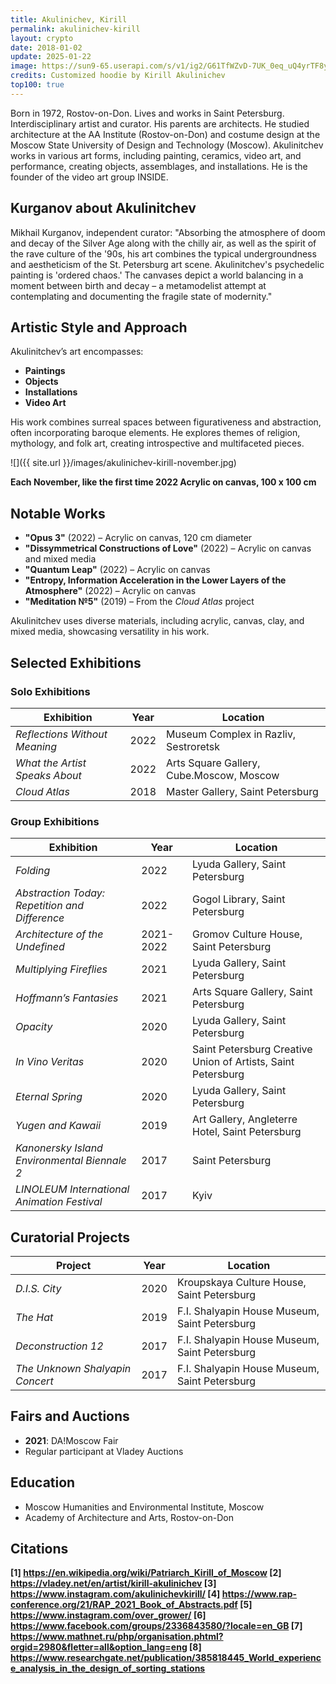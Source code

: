 ```yaml
---
title: Akulinichev, Kirill
permalink: akulinichev-kirill
layout: crypto
date: 2018-01-02
update: 2025-01-22
image: https://sun9-65.userapi.com/s/v1/ig2/G61TfWZvD-7UK_0eq_uQ4yrTF8yqsR6_hhW_xvRmnbCSklx4i7JvZB1hY8GHLOcv31J-IT7V2gshG4PaS3V28Gfw.jpg?quality=95&as=32x43,48x64,72x96,108x144,160x213,240x320,360x480,480x640,540x720,640x853,720x960,1080x1440,1280x1707,1440x1920,1920x2560&from=bu&u=QwndOJGS0qM3-hoGG5o5UwOxMAYPc4CP6AQL-4AYaCk&cs=605x807
credits: Customized hoodie by Kirill Akulinichev
top100: true
---
```


Born in 1972, Rostov-on-Don. Lives and works in Saint Petersburg. Interdisciplinary artist and curator. His parents are architects. He studied architecture at the AA Institute (Rostov-on-Don) and costume design at the Moscow State University of Design and Technology (Moscow). Akulinitchev works in various art forms, including painting, ceramics, video art, and performance, creating objects, assemblages, and installations. He is the founder of the video art group INSIDE.

## Kurganov about Akulinitchev

Mikhail Kurganov, independent curator: "Absorbing the atmosphere of doom and decay of the Silver Age along with the chilly air, as well as the spirit of the rave culture of the '90s, his art combines the typical undergroundness and aestheticism of the St. Petersburg art scene. Akulinitchev's psychedelic painting is 'ordered chaos.' The canvases depict a world balancing in a moment between birth and decay – a metamodelist attempt at contemplating and documenting the fragile state of modernity."

## Artistic Style and Approach  
Akulinitchev’s art encompasses:
- **Paintings**
- **Objects**
- **Installations**
- **Video Art**

His work combines surreal spaces between figurativeness and abstraction, often incorporating baroque elements. He explores themes of religion, mythology, and folk art, creating introspective and multifaceted pieces.


![]({{ site.url }}/images/akulinichev-kirill-november.jpg)

**Each November, like the first time 2022 Acrylic on canvas, 100 x 100 cm**

## Notable Works
- **"Opus 3"** (2022) – Acrylic on canvas, 120 cm diameter  
- **"Dissymmetrical Constructions of Love"** (2022) – Acrylic on canvas and mixed media  
- **"Quantum Leap"** (2022) – Acrylic on canvas  
- **"Entropy, Information Acceleration in the Lower Layers of the Atmosphere"** (2022) – Acrylic on canvas  
- **"Meditation №5"** (2019) – From the *Cloud Atlas* project  

Akulinitchev uses diverse materials, including acrylic, canvas, clay, and mixed media, showcasing versatility in his work.

## Selected Exhibitions  

### Solo Exhibitions

| **Exhibition**                    | **Year** | **Location** |
|------------------------------------|----------|--------------|
| *Reflections Without Meaning*      | 2022     | Museum Complex in Razliv, Sestroretsk |  
| *What the Artist Speaks About*     | 2022     | Arts Square Gallery, Cube.Moscow, Moscow |  
| *Cloud Atlas*                      | 2018     | Master Gallery, Saint Petersburg |  

### Group Exhibitions

| **Exhibition**                              | **Year**  | **Location**                           |
|--------------------------------------------|----------|----------------------------------------|
| *Folding*                                  | 2022     | Lyuda Gallery, Saint Petersburg        |
| *Abstraction Today: Repetition and Difference* | 2022     | Gogol Library, Saint Petersburg        |
| *Architecture of the Undefined*            | 2021-2022 | Gromov Culture House, Saint Petersburg |
| *Multiplying Fireflies*                    | 2021     | Lyuda Gallery, Saint Petersburg        |
| *Hoffmann’s Fantasies*                     | 2021     | Arts Square Gallery, Saint Petersburg  |
| *Opacity*                                  | 2020     | Lyuda Gallery, Saint Petersburg        |
| *In Vino Veritas*                          | 2020     | Saint Petersburg Creative Union of Artists, Saint Petersburg |
| *Eternal Spring*                           | 2020     | Lyuda Gallery, Saint Petersburg        |
| *Yugen and Kawaii*                         | 2019     | Art Gallery, Angleterre Hotel, Saint Petersburg |
| *Kanonersky Island Environmental Biennale 2* | 2017     | Saint Petersburg                       |
| *LINOLEUM International Animation Festival* | 2017     | Kyiv                                   |

## Curatorial Projects  

| **Project**                        | **Year** | **Location** |
|------------------------------------|----------|--------------|
| *D.I.S. City*                      | 2020     | Kroupskaya Culture House, Saint Petersburg |
| *The Hat*                          | 2019     | F.I. Shalyapin House Museum, Saint Petersburg |
| *Deconstruction 12*                | 2017     | F.I. Shalyapin House Museum, Saint Petersburg |
| *The Unknown Shalyapin Concert*    | 2017     | F.I. Shalyapin House Museum, Saint Petersburg |

## Fairs and Auctions  

- **2021**: DA!Moscow Fair  
- Regular participant at Vladey Auctions  

## Education  
- Moscow Humanities and Environmental Institute, Moscow  
- Academy of Architecture and Arts, Rostov-on-Don  

## Citations

**[1] https://en.wikipedia.org/wiki/Patriarch_Kirill_of_Moscow
[2] https://vladey.net/en/artist/kirill-akulinichev
[3] https://www.instagram.com/akulinichevkirill/
[4] https://www.rap-conference.org/21/RAP_2021_Book_of_Abstracts.pdf
[5] https://www.instagram.com/over_grower/
[6] https://www.facebook.com/groups/2336843580/?locale=en_GB
[7] https://www.mathnet.ru/php/organisation.phtml?orgid=2980&fletter=all&option_lang=eng
[8] https://www.researchgate.net/publication/385818445_World_experience_analysis_in_the_design_of_sorting_stations**
